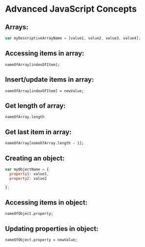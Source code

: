 # Advanced JavaScript Concepts

## Arrays:

```js
var myDescriptiveArrayName = [value1, value2, value3, value4];
```
## Accessing items in array:

```
nameOfArray[indexOfItem];
```
## Insert/update items in array:

```
nameOfArray[indexOfItem] = newValue;
```

## Get length of array:

```
nameOfArray.length
```
## Get last item in array:

```
nameOfArray[nameOfArray.length - 1];
```

## Creating an object:

```js
var myObjectName = {
  property1: value1,
  property2: value2

};
```

## Accessing items in object:

```
nameOfObject.property;
```

## Updating properties in object:

```
nameOfObject.property = newValue;
```
